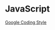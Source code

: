 # JavaScript
[Google Coding Style](https://google-styleguide.googlecode.com/svn/trunk/javascriptguide.xml)
